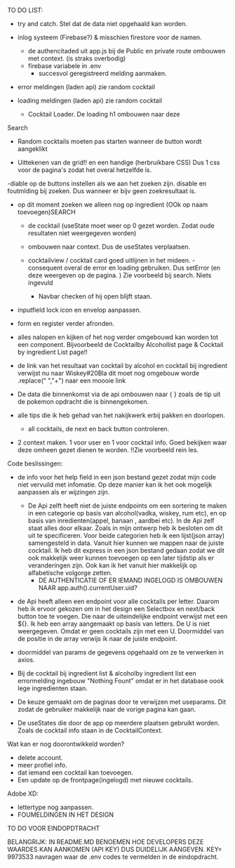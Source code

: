 
TO DO LIST: 
- try and catch. Stel dat de data niet opgehaald kan worden. 
- inlog systeem (Firebase?) & misschien firestore voor de namen.
  - de authencitaded uit app.js bij de Public en private route ombouwen met context. (is straks overbodig)
  - firebase variabele in .env
    - succesvol geregistreerd melding aanmaken.
  
- error meldingen (laden api) zie random cocktail
- loading meldingen (laden api) zie random cocktail
  - Cocktail Loader. De loading h1 ombouwen naar deze
  
Search

 
  - Random cocktails moeten pas starten wanneer de button wordt aangeklikt

  
- Uittekenen van de grid!! en een handige (herbruikbare CSS) Dus 1 css voor de pagina's zodat het overal hetzelfde is.


-diable op de buttons instellen als we aan het zoeken zijn.
  disable en foutmlding bij zoeken. Dus wanneer er bijv geen zoekresultaat is.
- op dit moment zoeken we alleen nog op ingredient (OOk op naam toevoegen)SEARCH

  - de cocktail (useState moet weer op 0 gezet worden. Zodat oude resultaten niet weergegeven worden)

  - ombouwen naar context. Dus de useStates verplaatsen.
  - cocktailview / cocktail card goed uitlijnen in het mideen. 
  -consequent overal de error en loading gebruiken. Dus setError (en deze weergeven op de pagina. ) Zie voorbeeld bij search. Niets ingevuld
    - Navbar checken of hij open blijft staan.
- inputfield lock icon en envelop aanpassen. 
- form en register verder afronden.
- alles nalopen en kijken of het nog verder omgebouwd kan worden tot een component. Bijvoorbeeld de Cocktailby Alcohollist page & Cocktail by ingredient List page!! 
- de link van het resultaat van cocktail by alcohol en cocktail bij ingredient verwijst nu naar Wiskey#20Bla dit moet nog omgebouw worde .replace(" ","+") naar een moooie link
-  De data die binnenkomst via de api ombouwen naar { } zoals de tip uit de pokemon opdracht die is binnengekomen.
- alle tips die ik heb gehad van het nakijkwerk erbij pakken en doorlopen.

  - all cocktails, de next en back button controleren.
- 2 context maken. 1 voor user en 1 voor cocktail info. Goed bekijken waar deze omheen gezet dienen te worden. !!Zie voorbeeld rein les.




Code beslissingen:
- de info voor het help field in een json bestand gezet zodat mijn code niet vervuild met infomatie. 
Op deze manier kan ik het ook mogelijk aanpassen als er wijzingen zijn.
  - De Api zelft heeft niet de juiste endpoints om een sortering te maken in een categorie op basis van alcohol(vadka, wiskey, rum etc), en op basis van inredienten(appel, banaan , aardbei etc). In de Api zelf staat alles door elkaar. 
    Zoals in mijn ontwerp heb ik besloten om dit uit te specificeren. Voor beide categorien heb ik een lijst(json array) samengesteld in data. Vanuit hier kunnen we mappen naar de juiste cocktail. Ik heb dit express in een json bestand gedaan zodat we dit ook makkelijk weer kunnen toevoegen op een later tijdstip als er veranderingen zijn. 
    Ook kan ik het vanuit hier makkelijk op alfabetische volgorge zetten.
    - DE AUTHENTICATIE OF ER IEMAND INGELOGD IS OMBOUWEN NAAR app.auth().currentUser.uid?
  
- de Api heeft alleen een endpoint voor alle cocktails per letter. Daarom heb ik ervoor gekozen om in het design een Selectbox en next/back button toe te voegen. 
    Die naar de uiteindelijke endpoint verwijst met een ${}. Ik heb een array aangemaakt op basis van letters. De U is niet weergegeven. Omdat er geen cocktails zijn met een U. 
      Doormiddel van de positie in de array verwijs ik naar de juiste endpoint.
- doormiddel van params de gegevens opgehaald om ze te verwerken in axios.
  
- Bij de cocktail bij ingredient list & alcoholby ingredient list een errormelding ingebouw "Nothing Fount" omdat er in het database oook lege ingredienten staan.
- De keuze gemaakt om de paginas door te verwijzen met useparams. Dit zodat de gebruiker makkelijk naar de vorige pagina kan gaan.

- De useStates die door de app op meerdere plaatsen gebruikt worden. Zoals de cocktail info staan in de CocktailContext.


Wat kan er nog doorontwikkeld worden?
- delete account. 
- meer profiel info. 
- dat iemand een cocktail kan toevoegen. 
- Een update op de frontpage(ingelogd) met nieuwe cocktails. 



Adobe XD: 
- lettertype nog aanpassen.
- FOUMELDINGEN IN HET DESIGN

TO DO VOOR EINDOPDTRACHT

BELANGRIJK: IN README.MD BENOEMEN HOE DEVELOPERS DEZE WAARDES KAN AANKOMEN (API KEY) DUS DUIDELIJK AANGEVEN. KEY= 9973533
navragen waar de .env codes te vermelden in de eindopdracht.